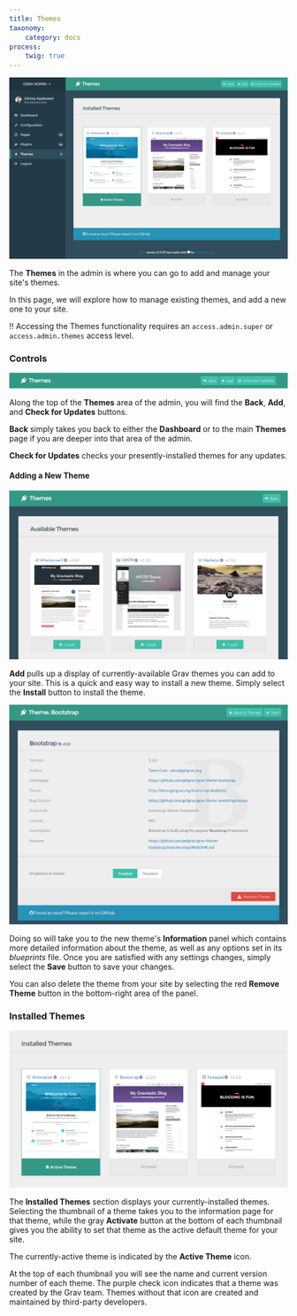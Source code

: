 ```yaml
---
title: Themes
taxonomy:
    category: docs
process:
    twig: true
---
```


![Admin Themes](themes.png?width=1009&classes=shadow)

The **Themes** in the admin is where you can go to add and manage your site's themes.

In this page, we will explore how to manage existing themes, and add a new one to your site.

!! Accessing the Themes functionality requires an `access.admin.super` or `access.admin.themes` access level.

### Controls

![Admin Themes](themes_1.png?width=1009&classes=shadow)

Along the top of the **Themes** area of the admin, you will find the <i class="fa fa-reply"></i> **Back**, <i class="fa fa-plus"></i> **Add**, and <i class="fa fa-refresh"></i> **Check for Updates** buttons.

<i class="fa fa-reply"></i> **Back** simply takes you back to either the **Dashboard** or to the main **Themes** page if you are deeper into that area of the admin.

<i class="fa fa-refresh"></i> **Check for Updates** checks your presently-installed themes for any updates.

#### Adding a New Theme

![Admin Themes](themes_2.png?width=1009&classes=shadow)

<i class="fa fa-plus"></i> **Add** pulls up a display of currently-available Grav themes you can add to your site. This is a quick and easy way to install a new theme. Simply select the <i class="fa fa-plus"></i> **Install** button to install the theme.

![Admin Themes](themes_3.png?width=1009&classes=shadow)

Doing so will take you to the new theme's **Information** panel which contains more detailed information about the theme, as well as any options set in its *blueprints* file. Once you are satisfied with any settings changes, simply select the <i class="fa fa-check"></i> **Save** button to save your changes.

You can also delete the theme from your site by selecting the red <i class="fa fa-fw fa-warning"></i> **Remove Theme** button in the bottom-right area of the panel.

### Installed Themes

![Admin Themes](themes_4.png?width=1009&classes=shadow)

The **Installed Themes** section displays your currently-installed themes. Selecting the thumbnail of a theme takes you to the information page for that theme, while the gray **Activate** button at the bottom of each thumbnail gives you the ability to set that theme as the active default theme for your site.

The currently-active theme is indicated by the <i class="fa fa-star"></i> **Active Theme** icon.

At the top of each thumbnail you will see the name and current version number of each theme. The purple <i class="fa fa-check-circle"></i> check icon indicates that a theme was created by the Grav team. Themes without that icon are created and maintained by third-party developers.
